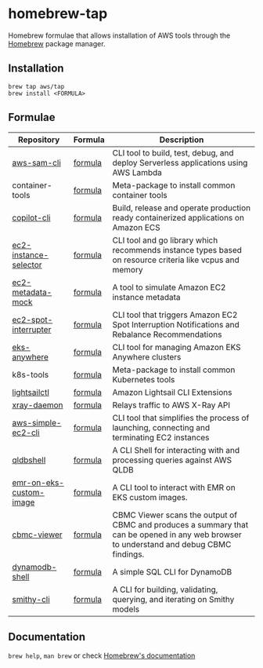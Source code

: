 # homebrew-tap

Homebrew formulae that allows installation of AWS tools through the [Homebrew](https://brew.sh/) package manager.


## Installation

```
brew tap aws/tap
brew install <FORMULA>
```

## Formulae

| Repository | Formula | Description |
| ---------- | ------- | ----------- |
| [aws-sam-cli](https://github.com/awslabs/aws-sam-cli) | [formula](Formula/aws-sam-cli.rb) | CLI tool to build, test, debug, and deploy Serverless applications using AWS Lambda |
| container-tools | [formula](Formula/container-tools.rb) | Meta-package to install common container tools |
| [copilot-cli](https://github.com/aws/copilot-cli) | [formula](Formula/copilot-cli.rb) | Build, release and operate production ready containerized applications on Amazon ECS |
| [ec2-instance-selector](https://github.com/aws/amazon-ec2-instance-selector) | [formula](Formula/ec2-instance-selector.rb) | CLI tool and go library which recommends instance types based on resource criteria like vcpus and memory |
| [ec2-metadata-mock](https://github.com/aws/amazon-ec2-metadata-mock) | [formula](Formula/ec2-metadata-mock.rb) | A tool to simulate Amazon EC2 instance metadata |
| [ec2-spot-interrupter](https://github.com/aws/amazon-ec2-spot-interrupter) | [formula](Formula/ec2-spot-interrupter.rb) | CLI tool that triggers Amazon EC2 Spot Interruption Notifications and Rebalance Recommendations |
| [eks-anywhere](https://github.com/aws/eks-anywhere) | [formula](Formula/eks-anywhere.rb) | CLI tool for managing Amazon EKS Anywhere clusters |
| k8s-tools | [formula](Formula/k8s-tools.rb) | Meta-package to install common Kubernetes tools |
| [lightsailctl](https://github.com/aws/lightsailctl) | [formula](Formula/lightsailctl.rb) | Amazon Lightsail CLI Extensions |
| [xray-daemon](https://github.com/aws/aws-xray-daemon) | [formula](Formula/xray-daemon.rb) | Relays traffic to AWS X-Ray API |
| [aws-simple-ec2-cli](https://github.com/awslabs/aws-simple-ec2-cli) | [formula](Formula/aws-simple-ec2-cli.rb) | CLI tool that simplifies the process of launching, connecting and terminating EC2 instances |
| [qldbshell](https://github.com/awslabs/amazon-qldb-shell) | [formula](Formula/qldbshell.rb) | A CLI Shell for interacting with and processing queries against AWS QLDB |
| [emr-on-eks-custom-image](https://github.com/awslabs/amazon-emr-on-eks-custom-image-cli) | [formula](Formula/emr-on-eks-custom-image.rb) | A CLI tool to interact with EMR on EKS custom images.
| [cbmc-viewer](https://github.com/awslabs/aws-viewer-for-cbmc) | [formula](Formula/cbmc-viewer.rb) | CBMC Viewer scans the output of CBMC and produces a summary that can be opened in any web browser to understand and debug CBMC findings.
| [dynamodb-shell](https://github.com/awslabs/dynamodb-shell) | [formula](Formula/aws-ddbsh.rb) | A simple SQL CLI for DynamoDB
| [smithy-cli](https://github.com/awslabs/smithy) | [formula](Formula/smithy-cli.rb) | A CLI for building, validating, querying, and iterating on Smithy models
## Documentation

`brew help`, `man brew` or check [Homebrew's documentation](https://docs.brew.sh/)

